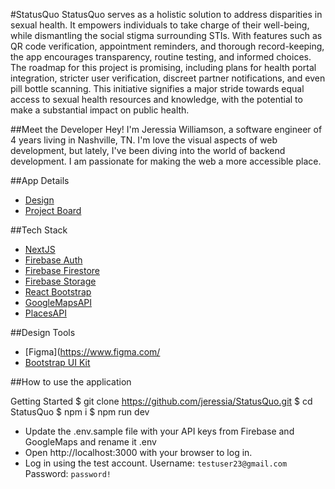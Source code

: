 #StatusQuo
StatusQuo serves as a holistic solution to address disparities in sexual health. It empowers individuals to take charge of their well-being, while dismantling the social stigma surrounding STIs. With features such as QR code verification, appointment reminders, and thorough record-keeping, the app encourages transparency, routine testing, and informed choices. The roadmap for this project is promising, including plans for health portal integration, stricter user verification, discreet partner notifications, and even pill bottle scanning. This initiative signifies a major stride towards equal access to sexual health resources and knowledge, with the potential to make a substantial impact on public health.

##Meet the Developer
Hey! I'm Jeressia Williamson, a software engineer of 4 years living in Nashville, TN. I'm love the visual aspects of web development, but lately, I've been diving into the world of backend development. I am passionate for making the web a more accessible place.

##App Details

- [Design](https://www.figma.com/file/y6uUAbU5lOW86uBDKP49io/StatusQuo?node-id=83%3A170&mode=dev)
- [Project Board](https://github.com/users/jeressia/projects/4)

##Tech Stack

- [NextJS](https://nextjs.org/)
- [Firebase Auth](https://console.firebase.google.com/)
- [Firebase Firestore](https://console.firebase.google.com/)
- [Firebase Storage](https://console.firebase.google.com/)
- [React Bootstrap](https://react-bootstrap.netlify.app/)
- [GoogleMapsAPI](https://developers.google.com/maps)
- [PlacesAPI](https://developers.google.com/maps/documentation/places/web-service/overview)

##Design Tools

- [Figma](https://www.figma.com/
- [Bootstrap UI Kit](https://react-bootstrap.netlify.app/)

##How to use the application

Getting Started
$ git clone https://github.com/jeressia/StatusQuo.git
$ cd StatusQuo
$ npm i
$ npm run dev

- Update the .env.sample file with your API keys from Firebase and GoogleMaps and rename it .env
- Open http://localhost:3000 with your browser to log in.
- Log in using the test account.
  Username: `testuser23@gmail.com` Password: `password!`
